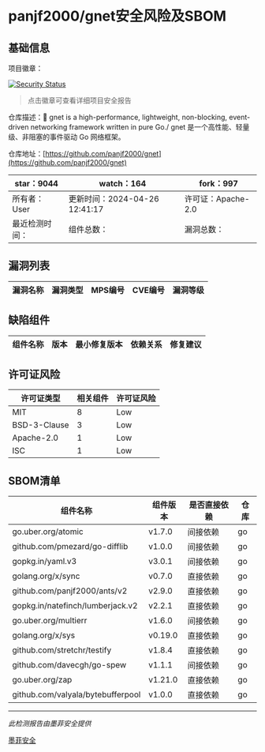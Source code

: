 # panjf2000/gnet安全风险及SBOM

## 基础信息

项目徽章：

[![Security Status](https://www.murphysec.com/platform3/v31/badge/1784285220408299520.svg)](https://www.murphysec.com/console/report/1783201427362476032/1784285220408299520)

> 点击徽章可查看详细项目安全报告

仓库描述：🚀 gnet is a high-performance, lightweight, non-blocking, event-driven networking framework written in pure Go./ gnet 是一个高性能、轻量级、非阻塞的事件驱动 Go 网络框架。

仓库地址：[https://github.com/panjf2000/gnet](https://github.com/panjf2000/gnet)

| star：9044 | watch：164 | fork：997 |
| ----------- | -------------- | ------------ |
| 所有者：User | 更新时间：2024-04-26 12:41:17 | 许可证：Apache-2.0 |
| 最近检测时间： | 组件总数： | 漏洞总数： |




## 漏洞列表

| 漏洞名称 | 漏洞类型 | MPS编号 | CVE编号 | 漏洞等级 |
| ------- | ------ | ------- | ------ | ----- |





## 缺陷组件

| 组件名称 | 版本 | 最小修复版本 | 依赖关系 | 修复建议 |
| -------- | ---- | ------------ | -------- | -------- |





## 许可证风险

| 许可证类型 | 相关组件 | 许可证风险 |
| ---------- | -------- | ---------- |
|MIT|8|Low|
|BSD-3-Clause|3|Low|
|Apache-2.0|1|Low|
|ISC|1|Low|




## SBOM清单

| 组件名称 | 组件版本 | 是否直接依赖 | 仓库 |
| -------- | -------- | ------------ | ---- |
|go.uber.org/atomic|v1.7.0|间接依赖|go|
|github.com/pmezard/go-difflib|v1.0.0|间接依赖|go|
|gopkg.in/yaml.v3|v3.0.1|间接依赖|go|
|golang.org/x/sync|v0.7.0|直接依赖|go|
|github.com/panjf2000/ants/v2|v2.9.0|直接依赖|go|
|gopkg.in/natefinch/lumberjack.v2|v2.2.1|直接依赖|go|
|go.uber.org/multierr|v1.6.0|间接依赖|go|
|golang.org/x/sys|v0.19.0|直接依赖|go|
|github.com/stretchr/testify|v1.8.4|直接依赖|go|
|github.com/davecgh/go-spew|v1.1.1|间接依赖|go|
|go.uber.org/zap|v1.21.0|直接依赖|go|
|github.com/valyala/bytebufferpool|v1.0.0|直接依赖|go|


------

*此检测报告由墨菲安全提供*

[墨菲安全](www.murphysec.com)